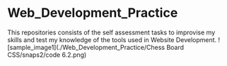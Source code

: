 # Web_Development_Practice
This repositories consists of the self assessment tasks to improvise my skills and test my knowledge of the tools used in Website Development.
![sample_image1](./Web_Development_Practice/Chess Board CSS/snaps2/code 6.2.png)
